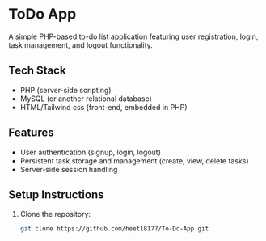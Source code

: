 # ToDo App

A simple PHP-based to-do list application featuring user registration, login, task management, and logout functionality.

## Tech Stack

- PHP (server-side scripting)
- MySQL (or another relational database)
- HTML/Tailwind css (front-end, embedded in PHP)

## Features

- User authentication (signup, login, logout)
- Persistent task storage and management (create, view, delete tasks)
- Server-side session handling

## Setup Instructions

1. Clone the repository:
   ```bash
   git clone https://github.com/heet18177/To-Do-App.git



